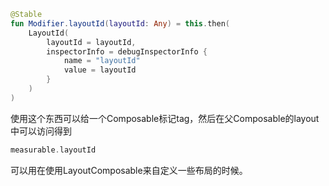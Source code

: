 ```kotlin
@Stable
fun Modifier.layoutId(layoutId: Any) = this.then(
    LayoutId(
        layoutId = layoutId,
        inspectorInfo = debugInspectorInfo {
            name = "layoutId"
            value = layoutId
        }
    )
)
```

使用这个东西可以给一个Composable标记tag，然后在父Composable的layout中可以访问得到

```kotlin
measurable.layoutId       
```

可以用在使用LayoutComposable来自定义一些布局的时候。